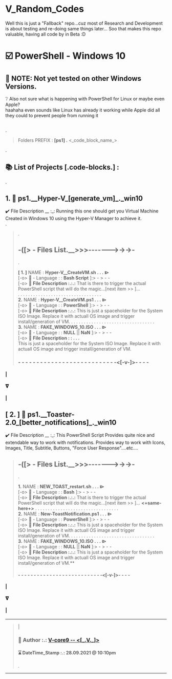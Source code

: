# V_Random_Codes

Well this is just a "Fallback" repo...cuz most of Research and Development is about testing and re-doing same things later... Soo that makes this repo valuable, having all code by in Beta :D

>

# ☑️ PowerShell - Windows 10

## 🔶 NOTE: Not yet tested on other Windows Versions.

❔ Also not sure what is happening with PowerShell for Linux or maybe even Apple?  
 haahaha even sounds like Linux has already it working while Apple did all they could to prevent people from running it

##

.

> Folders PREFIX : **[ps1] .** <\_code_block_name\_>

.

## 📚 **List of Projects [.code-blocks.] :**
.
## **1. 🤟 ps1.\_\_Hyper-V\_[generate_vm]\_.\_win10**

✔️ File Description \__
:_: Running this one should get you Virtual Machine Created in Windows 10 using the Hyper-V Manager to achieve it.  
.

> .  
> ## **-([> - Files List.\_\_>>>------->->->-**
>
> .
>
>  **[ 1. ]** NAME :   **Hyper-V\_\_CreateVM.sh . . . ⧐**  
> [-o> 🔄 - Language  : :  **Bash Script** ]:> - >  -  -      
> [-o> 📜  **File Description  :.:.:**  That is there to trigger the actual PowerShell script that will do the magic...[next item >> ]...  
>     . . . . . . . . . . . . . . . . . . . . . . . . . . . . . . . . .       
>  **2.** NAME :   **Hyper-V\_\_CreateVM.ps1 . . . ⧐**  
> [-o> 🔄 - Language  : :  **PowerShell** ]:> - >  -  -      
> [-o> 📜  **File Description  :.:.:**  This is just a spaceholder for the System ISO Image. Replace it with actuall OS image and trigger install/generation of VM.
>     . . . . . . . . . . . . . . . . . . . . . . . . . . . . . . . . .       
>  **3.** NAME :   **FAKE_WINDOWS_10.ISO . . . ⧐**  
> [-o> 🔄 - Language  : :   **NULL** || **NaN** ]:> - >  -  -      
> [-o> 📜  **File Description : : . . .**    
>     This is just a spaceholder for the System ISO Image. Replace it with actuall OS image and trigger install/generation of VM.
>
> ### - - - - - - - - - - - - - - - - - - - - - - - - - - -<[-v-]>- - - -
#### |    
#### 𝛁 
#### |   
## **[ 2. ] 🤟 ps1.\_\_Toaster-2.0\_[better_notifications]\_.\_win10**

✔️ File Description \__
:_:  This PowerShell Script Provides quite nice and extendable way to work with notifications. Provides way to work with Icons, Images, Title, Subtitle, Buttons, "Force User Response"....etc....

>
> ## **-([> - Files List.\_\_>>>------->->->-**
>
> .
>
>   **1.** NAME :   **NEW\_TOAST\_restart.sh . . . ⧐**  
> [-o> 🔄 - Language  : :  **Bash** ]:> - >  -  -      
> [-o> 📜  **File Description  :.:.:**  That is there to trigger the actual PowerShell script that will do the magic...[next item >> ]... **<+same-here+>**
>     . . . . . . . . . . . . . . . . . . . . . . . . . . . . . . . . .       
>   **2.** NAME :   **New-ToastNotification.ps1 . . . ⧐**  
> [-o> 🔄 - Language  : :  **PowerShell** ]:> - >  -  -      
> [-o> 📜  **File Description  :.:.:**  This is just a spaceholder for the System ISO Image. Replace it with actuall OS image and trigger install/generation of VM.
>     . . . . . . . . . . . . . . . . . . . . . . . . . . . . . . . . .       
>   **3.** NAME :   **FAKE_WINDOWS_10.ISO . . . ⧐**  
> [-o> 🔄 - Language  : :  **NULL** || **NaN** ]:> - >  -  -      
> [-o> 📜  **File Description  :.:.:**  This is just a spaceholder for the System ISO Image. Replace it with actuall OS image and trigger install/generation of VM.** 
>
> #### - - - - - - - - - - - - - - - - - - - - - - - - - - **-<[-v-]>-** - - -      
#### |   
#### 𝛁 
#### |   

  ---      
   
>|       
>### 🧗 Author :.:  [**V-core9 -- <[\_.V.\_]>**]("https://github.com/V-core9")    
> #### ⌛ DateTime_Stamp :.: 28.09.2021 @ 10:10pm
> .  
>   

  ---    
> ## 

